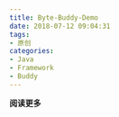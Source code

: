 ```yaml
---
title: Byte-Buddy-Demo
date: 2018-07-12 09:04:31
tags: 
- 原创
categories: 
- Java
- Framework
- Buddy
---
```


**阅读更多**

<!--more-->
